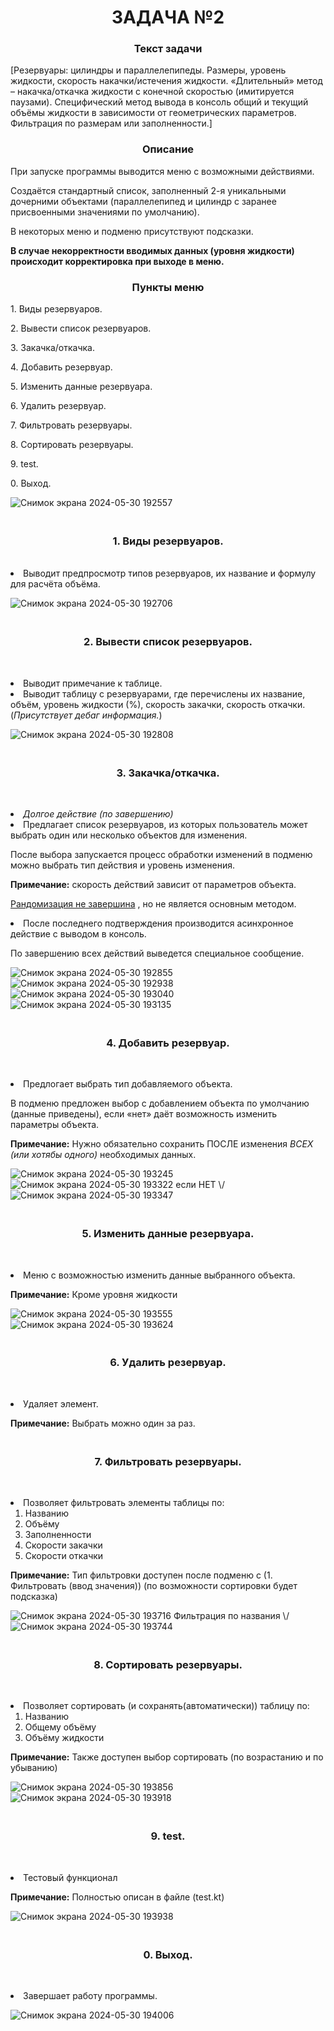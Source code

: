 <h1 align="center">ЗАДАЧА №2</h1>

<h3 align="center">Текст задачи</h3>

[Резервуары: цилиндры и параллелепипеды. Размеры, уровень жидкости, скорость накачки/истечения жидкости. «Длительный» метод – накачка/откачка жидкости с конечной скоростью (имитируется паузами). Специфический метод вывода в консоль общий и текущий объёмы жидкости в зависимости от геометрических параметров. Фильтрация по размерам или заполненности.]

<h3 align="center">Описание</h3>

При запуске программы выводится меню с возможными действиями.

Создаётся стандартный список, заполненный 2-я уникальными дочерними объектами (параллелепипед и цилиндр с заранее присвоенными значениями по умолчанию).

В некоторых меню и подменю присутствуют подсказки.

<b> В случае некорректности вводимых данных (уровня жидкости) происходит корректировка при выходе в меню. </b>

<h3 align="center">Пункты меню</h3>

<p>1. Виды резервуаров.</p>
<p>2. Вывести список резервуаров.</p>
<p>3. Закачка/откачка.</p>
<p>4. Добавить резервуар.</p>
<p>5. Изменить данные резервуара.</p>
<p>6. Удалить резервуар.</p>
<p>7. Фильтровать резервуары.</p>
<p>8. Сортировать резервуары.</p>
<p>9. test.</p>
<p>0. Выход.</p>

![Снимок экрана 2024-05-30 192557](https://github.com/MrNeinRU/kotlin_syntax/assets/171032643/168a8fac-6abc-4ee0-8537-c1b331832184)

<h3 align="center"><br>1. Виды резервуаров.</h3>
<br>
<li>Выводит предпросмотр типов резервуаров, их название и формулу для расчёта объёма.</li>

![Снимок экрана 2024-05-30 192706](https://github.com/MrNeinRU/kotlin_syntax/assets/171032643/7435f26c-4065-4bc3-91e3-afc13682eeac)

<h3 align="center"><br>2. Вывести список резервуаров.</h3>
<p><br>
<li>Выводит примечание к таблице.</li>
<li>Выводит таблицу с резервуарами, где перечислены их название, объём, уровень жидкости (%), скорость закачки, скорость откачки.</li>
(<i>Присутствует дебаг информация.</i>)
  
![Снимок экрана 2024-05-30 192808](https://github.com/MrNeinRU/kotlin_syntax/assets/171032643/4ffdb24e-31c2-4d73-aaa1-2fb82543c651)

</p>

<h3 align="center"><br>3. Закачка/откачка.</h3>
<p><br>
<li><i> Долгое действие (по завершению) </i></li>
<li>
  Предлагает список резервуаров, из которых пользователь может выбрать один или несколько объектов для изменения.
  
  После выбора запускается процесс обработки изменений в подменю можно выбрать тип действия и уровень изменения.

  <b>Примечание:</b> скорость действий зависит от параметров объекта.

  <ins> Рандомизация не завершина</ins> , но не является основным методом.
  
</li>
<li>
  После последнего подтверждения производится асинхронное действие с выводом в консоль.

  По завершению всех действий выведется специальное сообщение.
</li>

![Снимок экрана 2024-05-30 192855](https://github.com/MrNeinRU/kotlin_syntax/assets/171032643/52090d4b-f70c-4d64-a6ab-e271774b8e50)
![Снимок экрана 2024-05-30 192938](https://github.com/MrNeinRU/kotlin_syntax/assets/171032643/0d6ea6e9-712f-4ec2-8f0b-27663ebeb2d7)
![Снимок экрана 2024-05-30 193040](https://github.com/MrNeinRU/kotlin_syntax/assets/171032643/3edea5a2-f241-414c-891b-90c67389b889)
![Снимок экрана 2024-05-30 193135](https://github.com/MrNeinRU/kotlin_syntax/assets/171032643/a8a243ef-2de7-4b1f-bc87-3ed041b828a9)
</p>

<h3 align="center"><br>4. Добавить резервуар.</h3>
<p><br>
<li>
  Предлогает выбрать тип добавляемого объекта.

  В подменю предложен выбор с добавлением объекта по умолчанию (данные приведены), если «нет» даёт возможность изменить параметры объекта.

  <b>Примечание:</b> Нужно обязательно сохранить ПОСЛЕ изменения <i>ВСЕХ (или хотябы одного)</i> необходимых данных.
  
![Снимок экрана 2024-05-30 193245](https://github.com/MrNeinRU/kotlin_syntax/assets/171032643/1ab806f2-b816-45c8-9e92-d6a6e9037ae2)
![Снимок экрана 2024-05-30 193322](https://github.com/MrNeinRU/kotlin_syntax/assets/171032643/e5879334-54ef-47e1-9d9e-c2be46a40861)
если НЕТ \\/
![Снимок экрана 2024-05-30 193347](https://github.com/MrNeinRU/kotlin_syntax/assets/171032643/80733dc8-ec48-4922-9a65-f9f01eeb9e76)

</li>
</p>

<h3 align="center"><br>5. Изменить данные резервуара.</h3>
<p><br>
<li>
  Меню с возможностью изменить данные выбранного объекта.

  <b>Примечание:</b> Кроме уровня жидкости
  
  ![Снимок экрана 2024-05-30 193555](https://github.com/MrNeinRU/kotlin_syntax/assets/171032643/d58e6704-f25d-4edf-aeed-4b232f65eb14)
![Снимок экрана 2024-05-30 193624](https://github.com/MrNeinRU/kotlin_syntax/assets/171032643/735369a1-465f-452d-9c8e-27ceeae76ee3)

</li>
</p>

<h3 align="center"><br>6. Удалить резервуар.</h3>
<p><br>
<li>
  Удаляет элемент.

  <b>Примечание:</b> Выбрать можно один за раз.
</li>
</p>

<h3 align="center"><br>7. Фильтровать резервуары.</h3>
<p><br>
<li>
  Позволяет фильтровать элементы таблицы по:

  1. Названию
  2. Объёму
  3. Заполненности
  4. Скорости закачки
  5. Скорости откачки

  <b>Примечание:</b> Тип фильтровки доступен после подменю с (1. Фильтровать (ввод значения)) (по возможности сортировки будет подсказка)
  
  ![Снимок экрана 2024-05-30 193716](https://github.com/MrNeinRU/kotlin_syntax/assets/171032643/9fc14eec-f392-4b4e-beff-a007b5d5b056)
  Фильтрация по названия \\/
![Снимок экрана 2024-05-30 193744](https://github.com/MrNeinRU/kotlin_syntax/assets/171032643/2ebd9301-b86e-4f9f-a67a-0813e5e2a989)

</li>
</p>

<h3 align="center"><br>8. Сортировать резервуары.</h3>
<p><br>
<li>
  Позволяет сортировать (и сохранять(автоматически)) таблицу по:

  1. Названию
  2. Общему объёму
  3. Объёму жидкости

  <b>Примечание:</b> Также доступен выбор сортировать (по возрастанию и по убыванию)
  
  ![Снимок экрана 2024-05-30 193856](https://github.com/MrNeinRU/kotlin_syntax/assets/171032643/a954676a-0705-4d63-a206-8c77bf092f37)
![Снимок экрана 2024-05-30 193918](https://github.com/MrNeinRU/kotlin_syntax/assets/171032643/fac3c029-afa2-4726-b9e8-912dbbeb6be1)

</li>
</p>

<h3 align="center"><br>9. test.</h3>
<p><br>
<li>
  Тестовый функционал

  <b>Примечание:</b> Полностью описан в файле (test.kt)
  
  ![Снимок экрана 2024-05-30 193938](https://github.com/MrNeinRU/kotlin_syntax/assets/171032643/3bc9ec8b-367b-4482-ba0e-b2ca71822868)

</li>
</p>

<h3 align="center"><br>0. Выход.</h3>
<p><br>
<li>
  Завершает работу программы.
  
  ![Снимок экрана 2024-05-30 194006](https://github.com/MrNeinRU/kotlin_syntax/assets/171032643/be63f4d4-f015-4a5c-955d-1e46891c4f87)

</li>
</p>
